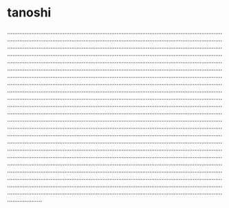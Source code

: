 # tanoshi
........................................................................................................................................................................................................................................................................................................................................................................................................................................................................................................................................................................................................................................................................................................................................................................................................................................................................................................................................................................................................................................................................................................................................................................................................................................................................................................................................................................................................................................................................................................................................................................................................................................................................................................................................................................................................................................................................................................................................................................................................................................................................................................................................................................................................................................................................................................................................................................................................................................................................................................................................................................................................................................................................................................................................................................................................................................................................................................................................................................................